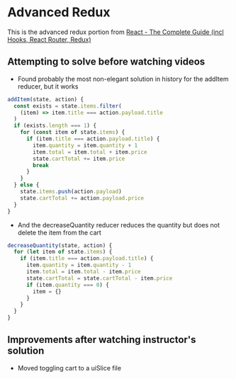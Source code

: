# Advanced Redux

This is the advanced redux portion from [React - The Complete Guide (incl Hooks, React Router, Redux)](https://www.udemy.com/course/react-the-complete-guide-incl-redux/)


## Attempting to solve before watching videos

- Found probably the most non-elegant solution in history for the addItem reducer, but it works
```js
addItem(state, action) {
  const exists = state.items.filter(
    (item) => item.title === action.payload.title
  )
  if (exists.length === 1) {
    for (const item of state.items) {
      if (item.title === action.payload.title) {
        item.quantity = item.quantity + 1
        item.total = item.total + item.price
        state.cartTotal += item.price
        break
      }
    }
  } else {
    state.items.push(action.payload)
    state.cartTotal += action.payload.price
  }
}
```
- And the decreaseQuantity reducer reduces the quantity but does not delete the item from the cart
```js
decreaseQuantity(state, action) {
  for (let item of state.items) {
    if (item.title === action.payload.title) {
      item.quantity = item.quantity - 1
      item.total = item.total - item.price
      state.cartTotal = state.cartTotal - item.price
      if (item.quantity === 0) {
        item = {}
      }
    }
  }
}
```

## Improvements after watching instructor's solution

- Moved toggling cart to a uiSlice file
